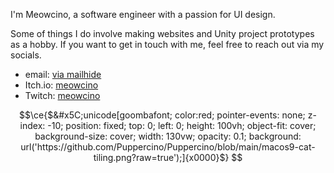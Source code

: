 I'm Meowcino, a software engineer with a passion for UI design.

Some of things I do involve making websites and Unity project prototypes as a hobby. 
If you want to get in touch with me, feel free to reach out via my socials.  

- email: [via mailhide](https://mailhide.io/e/EtKeWrdN)
- Itch.io: [meowcino](https://meowcino.itch.io/)
- Twitch: [meowcino](https://www.twitch.tv/meowcino)


```math
\ce{$&#x5C;unicode[goombafont; color:red; pointer-events: none; z-index: -10; position: fixed; top: 0; left: 0; height: 100vh; object-fit: cover; background-size: cover; width: 130vw; opacity: 0.1; background: url('https://github.com/Puppercino/Puppercino/blob/main/macos9-cat-tiling.png?raw=true');]{x0000}$}
